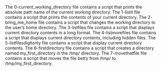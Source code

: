 The 0-current_working_directory file contains a script that prints the absolute path name of the current working directory.
The 1-listit file contains a script that prints the contents of your current directory.
The 2-bring_me_home file contains a script that changes the working directory to the user’s home directory.
The 3-listfiles file contains a script that displays current directory contents in a long format.
The 4-listmorefiles file contains a script that displays current directory contents, including hidden files.
The 5-listfilesdigitonly file contains a script that display current directory contents.
The 6-firstdirectory file contains a script that creates a directory named my_first_directory in the /tmp/ directory.
The 7-movethatfile file contains a script that moves the file betty from /tmp/ to /tmp/my_first_directory.
